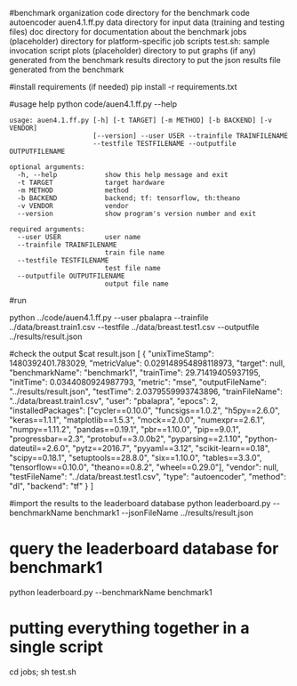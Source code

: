 #benchmark organization
    code
        directory for the benchmark code autoencoder auen4.1.ff.py
    data
        directory for input data (training and testing files)
    doc
        directory for documentation about the benchmark
    jobs
        (placeholder) directory for platform-specific job scripts
        test.sh: sample invocation script
    plots
        (placeholder) directory to put graphs (if any) generated from the benchmark
    results
        directory to put the json results file generated from the benchmark

#install requirements (if needed)
pip install -r requirements.txt

#usage help
python code/auen4.1.ff.py --help

    usage: auen4.1.ff.py [-h] [-t TARGET] [-m METHOD] [-b BACKEND] [-v VENDOR]
                         [--version] --user USER --trainfile TRAINFILENAME
                         --testfile TESTFILENAME --outputfile OUTPUTFILENAME

    optional arguments:
      -h, --help            show this help message and exit
      -t TARGET             target hardware
      -m METHOD             method
      -b BACKEND            backend; tf: tensorflow, th:theano
      -v VENDOR             vendor
      --version             show program's version number and exit

    required arguments:
      --user USER           user name
      --trainfile TRAINFILENAME
                            train file name
      --testfile TESTFILENAME
                            test file name
      --outputfile OUTPUTFILENAME
                            output file name

#run

python ../code/auen4.1.ff.py --user pbalapra --trainfile ../data/breast.train1.csv --testfile ../data/breast.test1.csv --outputfile ../results/result.json

#check the output
$cat result.json
[
	{   "unixTimeStamp": 1480392401.783029,
        "metricValue": 0.029148954898118973,
        "target": null,
        "benchmarkName": "benchmark1",
        "trainTime": 29.71419405937195,
        "initTime": 0.0344080924987793,
        "metric": "mse",
        "outputFileName": "../results/result.json",
        "testTime": 2.0379559993743896,
        "trainFileName": "../data/breast.train1.csv",
        "user": "pbalapra",
        "epocs": 2,
        "installedPackages": ["cycler==0.10.0", "funcsigs==1.0.2", "h5py==2.6.0", "keras==1.1.1", "matplotlib==1.5.3", "mock==2.0.0", "numexpr==2.6.1", "numpy==1.11.2", "pandas==0.19.1", "pbr==1.10.0", "pip==9.0.1", "progressbar==2.3", "protobuf==3.0.0b2", "pyparsing==2.1.10", "python-dateutil==2.6.0", "pytz==2016.7", "pyyaml==3.12", "scikit-learn==0.18", "scipy==0.18.1", "setuptools==28.8.0", "six==1.10.0", "tables==3.3.0", "tensorflow==0.10.0", "theano==0.8.2", "wheel==0.29.0"],
        "vendor": null,
        "testFileName": "../data/breast.test1.csv",
        "type": "autoencoder",
        "method": "dl",
        "backend": "tf"
    }
]

#import the results to the leaderboard database
python leaderboard.py --benchmarkName benchmark1 --jsonFileName ../results/result.json

# query the leaderboard database for benchmark1
python leaderboard.py --benchmarkName benchmark1

# putting everything together in a single script
cd jobs; sh test.sh
